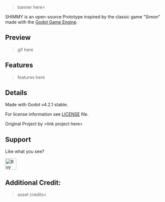 >banner here<


SHIMMY is an open-source Prototype inspired by the classic game "Simon" made with the [Godot Game Engine](https://godotengine.org).


## Preview
>gif here


## Features
>features here


## Details
Made with Godot v4.2.1 stable.

For license information see [LICENSE](LICENSE) file.

Original Project by >link project here<

## Support
Like what you see?

<a href='https://ko-fi.com/W7W0CJP7P' target='_blank'><img height='36' style='border:0px;height:36px;' src='https://storage.ko-fi.com/cdn/kofi5.png?v=3' border='0' alt='Buy Me a Coffee at ko-fi.com' /></a>


## Additional Credit:
>asset credits<

